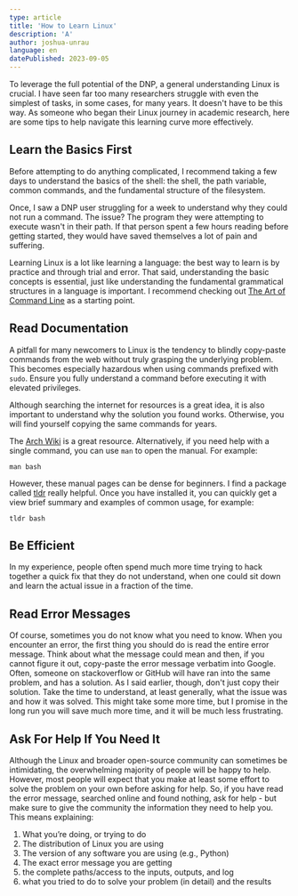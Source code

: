 ```yaml
---
type: article
title: 'How to Learn Linux'
description: 'A'
author: joshua-unrau
language: en
datePublished: 2023-09-05
---
```


To leverage the full potential of the DNP, a general understanding Linux is crucial. I have seen far too many researchers struggle with even the simplest of tasks, in some cases, for many years. It doesn't have to be this way. As someone who began their Linux journey in academic research, here are some tips to help navigate this learning curve more effectively.

## Learn the Basics First

Before attempting to do anything complicated, I recommend taking a few days to understand the basics of the shell: the shell, the path variable, common commands, and the fundamental structure of the filesystem. 

Once, I saw a DNP user struggling for a week to understand why they could not run a command. The issue? The program they were attempting to execute wasn't in their path. If that person spent a few hours reading before getting started, they would have saved themselves a lot of pain and suffering. 

Learning Linux is a lot like learning a language: the best way to learn is by practice and through trial and error. That said, understanding the basic concepts is essential, just like understanding the fundamental grammatical structures in a language is important. I recommend checking out [The Art of Command Line](https://github.com/jlevy/the-art-of-command-line) as a starting point. 

## Read Documentation

A pitfall for many newcomers to Linux is the tendency to blindly copy-paste commands from the web without truly grasping the underlying problem. This becomes especially hazardous when using commands prefixed with `sudo`. Ensure you fully understand a command before executing it with elevated privileges.

Although searching the internet for resources is a great idea, it is also important to understand why the solution you found works. Otherwise, you will find yourself copying the same commands for years.

The [Arch Wiki](https://wiki.archlinux.org/) is a great resource. Alternatively, if you need help with a single command, you can use `man` to open the manual. For example: 

```shell
man bash
```

However, these manual pages can be dense for beginners. I find a package called [tldr](https://github.com/tldr-pages/tldr) really helpful. Once you have installed it, you can quickly get a view brief summary and examples of common usage, for example: 

```shell
tldr bash
```

## Be Efficient

In my experience, people often spend much more time trying to hack together a quick fix that they do not understand, when one could sit down and learn the actual issue in a fraction of the time.

## Read Error Messages

Of course, sometimes you do not know what you need to know. When you encounter an error, the first thing you should do is read the entire error message. Think about what the message could mean and then, if you cannot figure it out, copy-paste the error message verbatim into Google. Often, someone on stackoverflow or GitHub will have ran into the same problem, and has a solution. As I said earlier, though, don't just copy their solution. Take the time to understand, at least generally, what the issue was and how it was solved. This might take some more time, but I promise in the long run you will save much more time, and it will be much less frustrating. 

## Ask For Help If You Need It

Although the Linux and broader open-source community can sometimes be intimidating, the overwhelming majority of people will be happy to help. However, most people will expect that you make at least some effort to solve the problem on your own before asking for help. So, if you have read the error message, searched online and found nothing, ask for help - but make sure to give the community the information they need to help you. This means explaining:

1. What you’re doing, or trying to do
2. The distribution of Linux you are using
3. The version of any software you are using (e.g., Python)
4. The exact error message you are getting
5. the complete paths/access to the inputs, outputs, and log
6. what you tried to do to solve your problem (in detail) and the results
